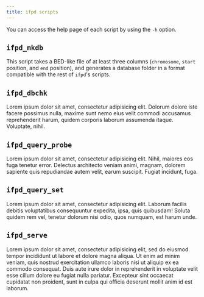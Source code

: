 ```yaml
---
title: ifpd scripts
---
```


You can access the help page of each script by using the `-h` option.

## `ifpd_mkdb`

This script takes a BED-like file of at least three columns (`chromosome`, `start` position, and `end` position), and generates a database folder in a format compatible with the rest of `ifpd`'s scripts.

## `ifpd_dbchk`

Lorem ipsum dolor sit amet, consectetur adipisicing elit. Dolorum dolore iste facere possimus nulla, maxime sunt nemo eius velit commodi accusamus reprehenderit harum, quidem corporis laborum assumenda itaque. Voluptate, nihil.

## `ifpd_query_probe`

Lorem ipsum dolor sit amet, consectetur adipisicing elit. Nihil, maiores eos fuga tenetur error. Delectus architecto veniam animi, magnam, dolorem sapiente quis repudiandae autem velit, earum suscipit. Fugiat incidunt, fuga.

## `ifpd_query_set`

Lorem ipsum dolor sit amet, consectetur adipisicing elit. Laborum facilis debitis voluptatibus consequuntur expedita, ipsa, quis quibusdam! Soluta quidem rem vel, tenetur dolorum nisi odio, quos numquam, est harum unde.

## `ifpd_serve`

Lorem ipsum dolor sit amet, consectetur adipisicing elit, sed do eiusmod
tempor incididunt ut labore et dolore magna aliqua. Ut enim ad minim veniam,
quis nostrud exercitation ullamco laboris nisi ut aliquip ex ea commodo
consequat. Duis aute irure dolor in reprehenderit in voluptate velit esse
cillum dolore eu fugiat nulla pariatur. Excepteur sint occaecat cupidatat non
proident, sunt in culpa qui officia deserunt mollit anim id est laborum.